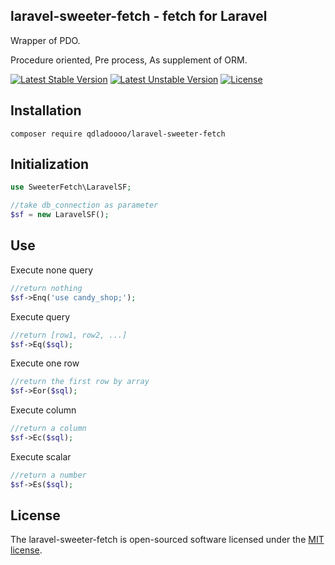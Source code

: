 ## laravel-sweeter-fetch - fetch for Laravel
Wrapper of PDO.

Procedure oriented, Pre process, As supplement of ORM.

[![Latest Stable Version](https://poser.pugx.org/qdladoooo/laravel-sweeter-fetch/v/stable)](https://packagist.org/packages/qdladoooo/laravel-sweeter-fetch)
[![Latest Unstable Version](https://poser.pugx.org/qdladoooo/laravel-sweeter-fetch/v/unstable)](https://packagist.org/packages/qdladoooo/laravel-sweeter-fetch)
[![License](https://poser.pugx.org/qdladoooo/laravel-sweeter-fetch/license)](https://packagist.org/packages/qdladoooo/laravel-sweeter-fetch)
## Installation
```shell
composer require qdladoooo/laravel-sweeter-fetch
```
## Initialization
```php
use SweeterFetch\LaravelSF;

//take db_connection as parameter 
$sf = new LaravelSF();
```
## Use
Execute none query

```php
//return nothing
$sf->Enq('use candy_shop;');
```

Execute query

```php
//return [row1, row2, ...]
$sf->Eq($sql);
```
Execute one row

```php
//return the first row by array
$sf->Eor($sql);
```

Execute column

```php
//return a column
$sf->Ec($sql);
```

Execute scalar 

```php
//return a number
$sf->Es($sql);
```
## License

The laravel-sweeter-fetch is open-sourced software licensed under the [MIT license](http://opensource.org/licenses/MIT).

